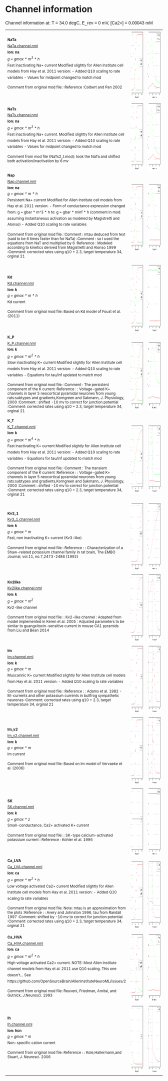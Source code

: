 Channel information
===================
    
<p style="font-family:arial">Channel information at: T = 34.0 degC, E_rev = 0 mV, [Ca2+] = 0.00043 mM</p>

<table>
    <tr>
<td width="120px">
            <sup><b>NaTa</b><br/>
            <a href="../NaTa.channel.nml">NaTa.channel.nml</a><br/>
            <b>Ion: na</b><br/>
            <i>g = gmax * m<sup>3</sup> * h </i><br/>
            Fast inactivating Na+ current
Modified slightly for Allen Institute cell models from Hay et al. 2011 version:
 - Added Q10 scaling to rate variables 
 - Values for midpoint changed to match mod            
            
Comment from original mod file: 
:Reference :Colbert and Pan 2002</sup>
</td>
<td>
<a href="NaTa.inf.png"><img alt="NaTa steady state" src="NaTa.inf.png" height="220"/></a>
</td>
<td>
<a href="NaTa.tau.png"><img alt="NaTa time course" src="NaTa.tau.png" height="220"/></a>
</td>
</tr>
    <tr>
<td width="120px">
            <sup><b>NaTs</b><br/>
            <a href="../NaTs.channel.nml">NaTs.channel.nml</a><br/>
            <b>Ion: na</b><br/>
            <i>g = gmax * m<sup>3</sup> * h </i><br/>
            Fast inactivating Na+ current. 
Modified slightly for Allen Institute cell models from Hay et al. 2011 version:
 - Added Q10 scaling to rate variables 
 - Values for midpoint changed to match mod 
            
Comment from mod file (NaTs2_t.mod): took the NaTa and shifted both activation/inactivation by 6 mv</sup>
</td>
<td>
<a href="NaTs.inf.png"><img alt="NaTs steady state" src="NaTs.inf.png" height="220"/></a>
</td>
<td>
<a href="NaTs.tau.png"><img alt="NaTs time course" src="NaTs.tau.png" height="220"/></a>
</td>
</tr>
    <tr>
<td width="120px">
            <sup><b>Nap</b><br/>
            <a href="../Nap.channel.nml">Nap.channel.nml</a><br/>
            <b>Ion: na</b><br/>
            <i>g = gmax * m * h </i><br/>
            Persistent Na+ current
Modified for Allen Institute cell models from Hay et al. 2011 version:
- Form of conductance expression changed from: g = gbar * m^3 * h to: g = gbar * minf * h (comment in mod: assuming instantaneous activation as modeled by Magistretti and Alonso)
- Added Q10 scaling to rate variables            

Comment from original mod file: 
:Comment : mtau deduced from text (said to be 6 times faster than for NaTa)
:Comment : so I used the equations from NaT and multiplied by 6
:Reference : Modeled according to kinetics derived from Magistretti and Alonso 1999
:Comment: corrected rates using q10 = 2.3, target temperature 34, orginal 21</sup>
</td>
<td>
<a href="Nap.inf.png"><img alt="Nap steady state" src="Nap.inf.png" height="220"/></a>
</td>
<td>
<a href="Nap.tau.png"><img alt="Nap time course" src="Nap.tau.png" height="220"/></a>
</td>
</tr>
    <tr>
<td width="120px">
            <sup><b>Kd</b><br/>
            <a href="../Kd.channel.nml">Kd.channel.nml</a><br/>
            <b>Ion: k</b><br/>
            <i>g = gmax * m * h </i><br/>
            Kd current
            
Comment from original mod file: 
Based on Kd model of Foust et al. (2011)</sup>
</td>
<td>
<a href="Kd.inf.png"><img alt="Kd steady state" src="Kd.inf.png" height="220"/></a>
</td>
<td>
<a href="Kd.tau.png"><img alt="Kd time course" src="Kd.tau.png" height="220"/></a>
</td>
</tr>
    <tr>
<td width="120px">
            <sup><b>K_P</b><br/>
            <a href="../K_P.channel.nml">K_P.channel.nml</a><br/>
            <b>Ion: k</b><br/>
            <i>g = gmax * m<sup>2</sup> * h </i><br/>
            Slow inactivating K+ current
Modified slightly for Allen Institute cell models from Hay et al. 2011 version:
 - Added Q10 scaling to rate variables 
 - Equations for tau/inf updated to match mod
            
Comment from original mod file: 
:Comment : The persistent component of the K current
:Reference : :		Voltage-gated K+ channels in layer 5 neocortical pyramidal neurones from young rats:subtypes and gradients,Korngreen and Sakmann, J. Physiology, 2000
:Comment : shifted -10 mv to correct for junction potential
:Comment: corrected rates using q10 = 2.3, target temperature 34, orginal 21</sup>
</td>
<td>
<a href="K_P.inf.png"><img alt="K_P steady state" src="K_P.inf.png" height="220"/></a>
</td>
<td>
<a href="K_P.tau.png"><img alt="K_P time course" src="K_P.tau.png" height="220"/></a>
</td>
</tr>
    <tr>
<td width="120px">
            <sup><b>K_T</b><br/>
            <a href="../K_T.channel.nml">K_T.channel.nml</a><br/>
            <b>Ion: k</b><br/>
            <i>g = gmax * m<sup>4</sup> * h </i><br/>
            Fast inactivating K+ current
Modified slightly for Allen Institute cell models from Hay et al. 2011 version:
 - Added Q10 scaling to rate variables 
 - Equations for tau/inf updated to match mod
            
Comment from original mod file: 
:Comment : The transient component of the K current
:Reference : :		Voltage-gated K+ channels in layer 5 neocortical pyramidal neurones from young rats:subtypes and gradients,Korngreen and Sakmann, J. Physiology, 2000
:Comment : shifted -10 mv to correct for junction potential
:Comment: corrected rates using q10 = 2.3, target temperature 34, orginal 21</sup>
</td>
<td>
<a href="K_T.inf.png"><img alt="K_T steady state" src="K_T.inf.png" height="220"/></a>
</td>
<td>
<a href="K_T.tau.png"><img alt="K_T time course" src="K_T.tau.png" height="220"/></a>
</td>
</tr>
    <tr>
<td width="120px">
            <sup><b>Kv3_1</b><br/>
            <a href="../Kv3_1.channel.nml">Kv3_1.channel.nml</a><br/>
            <b>Ion: k</b><br/>
            <i>g = gmax * m </i><br/>
            Fast, non inactivating K+ current (Kv3-like)
            
Comment from original mod file: 
:Reference : :		Characterization of a Shaw-related potassium channel family in rat brain, The EMBO Journal, vol.11, no.7,2473-2486 (1992)</sup>
</td>
<td>
<a href="Kv3_1.inf.png"><img alt="Kv3_1 steady state" src="Kv3_1.inf.png" height="220"/></a>
</td>
<td>
<a href="Kv3_1.tau.png"><img alt="Kv3_1 time course" src="Kv3_1.tau.png" height="220"/></a>
</td>
</tr>
    <tr>
<td width="120px">
            <sup><b>Kv2like</b><br/>
            <a href="../Kv2like.channel.nml">Kv2like.channel.nml</a><br/>
            <b>Ion: k</b><br/>
            <i>g = gmax * m<sup>2</sup> </i><br/>
            Kv2-like channel
            
Comment from original mod file: 
: Kv2-like channel
: Adapted from model implemented in Keren et al. 2005
: Adjusted parameters to be similar to guangxitoxin-sensitive current in mouse CA1 pyramids from Liu and Bean 2014</sup>
</td>
<td>
<a href="Kv2like.inf.png"><img alt="Kv2like steady state" src="Kv2like.inf.png" height="220"/></a>
</td>
<td>
<a href="Kv2like.tau.png"><img alt="Kv2like time course" src="Kv2like.tau.png" height="220"/></a>
</td>
</tr>
    <tr>
<td width="120px">
            <sup><b>Im</b><br/>
            <a href="../Im.channel.nml">Im.channel.nml</a><br/>
            <b>Ion: k</b><br/>
            <i>g = gmax * m </i><br/>
            Muscarinic K+ current
Modified slightly for Allen Institute cell models from Hay et al. 2011 version:
 - Added Q10 scaling to rate variables 
            
Comment from original mod file: 
:Reference : :		Adams et al. 1982 - M-currents and other potassium currents in bullfrog sympathetic neurones
:Comment: corrected rates using q10 = 2.3, target temperature 34, orginal 21</sup>
</td>
<td>
<a href="Im.inf.png"><img alt="Im steady state" src="Im.inf.png" height="220"/></a>
</td>
<td>
<a href="Im.tau.png"><img alt="Im time course" src="Im.tau.png" height="220"/></a>
</td>
</tr>
    <tr>
<td width="120px">
            <sup><b>Im_v2</b><br/>
            <a href="../Im_v2.channel.nml">Im_v2.channel.nml</a><br/>
            <b>Ion: k</b><br/>
            <i>g = gmax * m </i><br/>
            Im current
            
Comment from original mod file: 
Based on Im model of Vervaeke et al. (2006)</sup>
</td>
<td>
<a href="Im_v2.inf.png"><img alt="Im_v2 steady state" src="Im_v2.inf.png" height="220"/></a>
</td>
<td>
<a href="Im_v2.tau.png"><img alt="Im_v2 time course" src="Im_v2.tau.png" height="220"/></a>
</td>
</tr>
    <tr>
<td width="120px">
            <sup><b>SK</b><br/>
            <a href="../SK.channel.nml">SK.channel.nml</a><br/>
            <b>Ion: k</b><br/>
            <i>g = gmax * z </i><br/>
            Small-conductance, Ca2+ activated K+ current
            
Comment from original mod file: 
: SK-type calcium-activated potassium current
: Reference : Kohler et al. 1996</sup>
</td>
<td>
<a href="SK.inf.png"><img alt="SK steady state" src="SK.inf.png" height="220"/></a>
</td>
<td>
<a href="SK.tau.png"><img alt="SK time course" src="SK.tau.png" height="220"/></a>
</td>
</tr>
    <tr>
<td width="120px">
            <sup><b>Ca_LVA</b><br/>
            <a href="../Ca_LVA.channel.nml">Ca_LVA.channel.nml</a><br/>
            <b>Ion: ca</b><br/>
            <i>g = gmax * m<sup>2</sup> * h </i><br/>
            Low voltage activated Ca2+ current
Modified slightly for Allen Institute cell models from Hay et al. 2011 version:
 - Added Q10 scaling to rate variables 
            
Comment from original mod file: 
Note: mtau is an approximation from the plots
:Reference : :		Avery and Johnston 1996, tau from Randall 1997
:Comment: shifted by -10 mv to correct for junction potential
:Comment: corrected rates using q10 = 2.3, target temperature 34, orginal 21</sup>
</td>
<td>
<a href="Ca_LVA.inf.png"><img alt="Ca_LVA steady state" src="Ca_LVA.inf.png" height="220"/></a>
</td>
<td>
<a href="Ca_LVA.tau.png"><img alt="Ca_LVA time course" src="Ca_LVA.tau.png" height="220"/></a>
</td>
</tr>
    <tr>
<td width="120px">
            <sup><b>Ca_HVA</b><br/>
            <a href="../Ca_HVA.channel.nml">Ca_HVA.channel.nml</a><br/>
            <b>Ion: ca</b><br/>
            <i>g = gmax * m<sup>2</sup> * h </i><br/>
            High voltage activated Ca2+ current. 
NOTE: Most Allen Institute channel models from Hay et al. 2011 use Q10 scaling. This one doesn't...
See https://github.com/OpenSourceBrain/AllenInstituteNeuroML/issues/2
            
Comment from original mod file: 
Reuveni, Friedman, Amitai, and Gutnick, J.Neurosci. 1993</sup>
</td>
<td>
<a href="Ca_HVA.inf.png"><img alt="Ca_HVA steady state" src="Ca_HVA.inf.png" height="220"/></a>
</td>
<td>
<a href="Ca_HVA.tau.png"><img alt="Ca_HVA time course" src="Ca_HVA.tau.png" height="220"/></a>
</td>
</tr>
    <tr>
<td width="120px">
            <sup><b>Ih</b><br/>
            <a href="../Ih.channel.nml">Ih.channel.nml</a><br/>
            <b>Ion: hcn</b><br/>
            <i>g = gmax * m </i><br/>
            Non-specific cation current
            
Comment from original mod file: 
Reference : :		Kole,Hallermann,and Stuart, J. Neurosci. 2006</sup>
</td>
<td>
<a href="Ih.inf.png"><img alt="Ih steady state" src="Ih.inf.png" height="220"/></a>
</td>
<td>
<a href="Ih.tau.png"><img alt="Ih time course" src="Ih.tau.png" height="220"/></a>
</td>
</tr>
</table>

